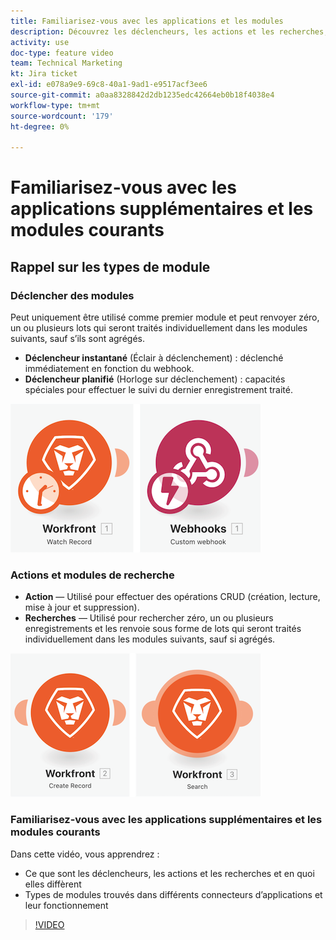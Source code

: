 ```yaml
---
title: Familiarisez-vous avec les applications et les modules
description: Découvrez les déclencheurs, les actions et les recherches, ainsi que le fonctionnement des types de modules trouvés dans différents connecteurs d’applications dans [!DNL Adobe Workfront Fusion].
activity: use
doc-type: feature video
team: Technical Marketing
kt: Jira ticket
exl-id: e078a9e9-69c8-40a1-9ad1-e9517acf3ee6
source-git-commit: a0aa8328842d2db1235edc42664eb0b18f4038e4
workflow-type: tm+mt
source-wordcount: '179'
ht-degree: 0%

---
```


# Familiarisez-vous avec les applications supplémentaires et les modules courants

## Rappel sur les types de module

### Déclencher des modules

Peut uniquement être utilisé comme premier module et peut renvoyer zéro, un ou plusieurs lots qui seront traités individuellement dans les modules suivants, sauf s’ils sont agrégés.

* **Déclencheur instantané** (Éclair à déclenchement) : déclenché immédiatement en fonction du webhook.
* **Déclencheur planifié** (Horloge sur déclenchement) : capacités spéciales pour effectuer le suivi du dernier enregistrement traité.

![Une image des modules déclencheurs](assets/beyond-basic-modules-1.png)

### Actions et modules de recherche

* **Action** — Utilisé pour effectuer des opérations CRUD (création, lecture, mise à jour et suppression).
* **Recherches** — Utilisé pour rechercher zéro, un ou plusieurs enregistrements et les renvoie sous forme de lots qui seront traités individuellement dans les modules suivants, sauf si agrégés.

![Une image de l’action et des modules de recherche](assets/beyond-basic-modules-2.png)

### Familiarisez-vous avec les applications supplémentaires et les modules courants

Dans cette vidéo, vous apprendrez :

* Ce que sont les déclencheurs, les actions et les recherches et en quoi elles diffèrent
* Types de modules trouvés dans différents connecteurs d’applications et leur fonctionnement

>[!VIDEO](https://video.tv.adobe.com/v/335287/?quality=12)
